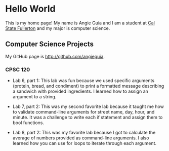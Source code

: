 # Hello World

This is my home page! My name is Angie Guia and I am a student at [Cal State Fullerton](http://www.fullerton.edu/) and my major is computer science.

## Computer Science Projects

My GitHub page is http://github.com/angieguia.

### CPSC 120

* Lab 6, part 1:
 This lab was fun because we used specific arguments (protein, bread, and condiment) to print a formatted message describing a sandwich with provided ingredients. I learned how to assign an argument to a string.

* Lab 7, part 2:
 This was my second favorite lab because it taught me how to validate command-line arguments for street name, day, hour, and minute. It was a challenge to write each if statement and assign them to bool functions.

* Lab 8, part 2:
 This was my favorite lab because I got to calculate the average of numbers provided as command-line arguments. I also learned how you can use for loops to iterate through each argument.